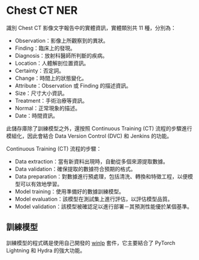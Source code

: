 # Chest CT NER
識別 Chest CT 影像文字報告中的實體資訊，實體類別共 11 種，分別為：
+ Observation：影像上所觀察到的異狀。
+ Finding：臨床上的發現。
+ Diagnosis：放射科醫師所判斷的疾病。
+ Location：人體解剖位置資訊。
+ Certainty：否定詞。
+ Change：時間上的狀態變化。
+ Attribute：Observation 或 Finding 的描述資訊。
+ Size：尺寸大小資訊。
+ Treatment：手術治療等資訊。
+ Normal：正常現象的描述。
+ Date：時間資訊。

此儲存庫除了訓練模型之外，還按照 Continuous Training (CT) 流程的步驟進行模組化，因此會結合 Data Version Control (DVC) 和 Jenkins 的功能。

Continuous Training (CT) 流程的步驟：
+ Data extraction：當有新資料出現時，自動從多個來源提取數據。
+ Data validation：確保提取的數據符合預期的格式。
+ Data preparation：對數據進行預處理，包括清洗、轉換和特徵工程，以便模型可以有效地學習。
+ Model training：使用準備好的數據訓練模型。
+ Model evaluation：該模型在測試集上進行評估，以評估模型品質。
+ Model validation：該模型被確認足以進行部署－其預測性能優於某個基準。

## 訓練模型
訓練模型的程式碼是使用自己開發的 [winlp](https://github.com/leechehao/MyMLOps) 套件，它主要結合了 PyTorch Lightning 和 Hydra 的強大功能。